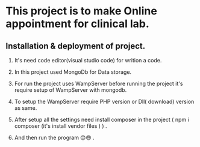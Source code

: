 # This project is to make Online appointment for clinical lab.

## Installation & deployment of project. 

1) It's need code editor(visual studio code) for writion a code.
   
2) In this project used MongoDb for Data storage.
   
3) For run the project uses WampServer before running the project it's require setup of WampServer with mongodb.
   
4) To setup the WampServer require PHP version or Dll( download) version as same.
   
5) After setup all the settings need install composer in the project ( npm i composer (it's install vendor files ) ) .
    
6) And then run the program 😊😎 . 
